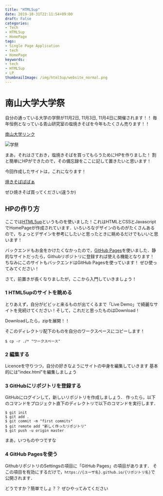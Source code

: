 ```yaml
---
title: "HTML5up"
date: 2019-10-31T22:11:54+09:00
draft: False
categories:
- Tech
- HTML5up
- HomePage
tags:
- Single Page Application
- tech
- HomePage
keywords:
- tech
- HTML5up
- LP
thumbnailImage: /img/html5up/website_normal.png
---
```


<!--more-->

# 南山大学大学祭

自分の通っている大学の学祭が11月2日, 11月3日, 11月4日に開催されます！！
毎年恒例となっている青山研究室の塩焼きそばを今年もたくさん売ります！！

[南山大学リンク](http://www.ic.nanzan-u.ac.jp/club/gakusai/)

![学祭](/img/html5up/school_bunkasai.png)

まあ，それはさておき，塩焼きそばを買ってもらうためにHPを作りました！
割と簡単にHPができたので，その備忘録をここに記して置きたいと思います！


今回作成したサイトは，これになります！

[焼きそばばばぁ](https://nise-lab.github.io/yakisobaba/#)

ぜひ焼きそば買ってください(違うか)

## HPの作り方

ここでは[HTML5up](https://html5up.net/)というものを使いました！これはHTMLとCSSとJavascriptでHomePageが作成されています．いろいろなデザインのものがたくさんあるので，ちょっとデザインを参考にしたいと思ったときに眺めるだけでもいいと思います！

バックエンドもお金をかけたくなかったので，[GitHub Pages](https://pages.github.com/)を使いました．静的なサイトだったら，Githubリポジトリに登録すれば使える機能となります！
ちなみにこのサイトもバックエンドはGitHub Pagesを使っています！
ぜひ使ってみてください！

さて，前置きが長くなりましたが，ここから入門していきましょう！

### 1 HTML5upのサイトを眺める

とりあえず，自分がビビッと来るものが出てくるまで「Live Demo」で綺麗なサイトを見続けてください！そして，これだと思ったものはDownload！

Downloadしたら，zipを展開！！

そこのディレクトリ配下のものを自分のワークスペースにコピーします！

```terminal
$ cp -r ./* "ワークスペース"
```

### 2 編集する

Licenceを守りつつ，自分の好きなようにサイトの中身を編集していきます
基本的には"index.html"を編集しましょう

### 3 GitHubにリポジトリを登録する

GitHubにログインして，新しいリポジトリを作成しましょう．
作ったら，以下のコマンドをプロジェクト直下のディレクトリで以下のコマンドを実行します．

```terminal
$ git init
$ git add .
$ git commit -m "first commits"
$ git remote add "新しく作ったリポジトリ"
$ git push -u origin master
```

まあ，いつものやつですな

### 4 GitHub Pagesを使う

GithubリポジトリのSettingsの項目に「GitHub Pages」の項目があります．
そこの項目を有効にするだけで，```https://{ユーザ名}.github.io/{リポジトリ名}```で公開されます．

どうですか？簡単でしょ？？
ぜひやってみてください
